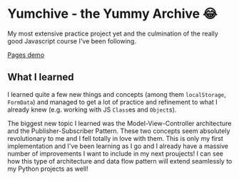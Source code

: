 # Yumchive - the Yummy Archive 😂

My most extensive practice project yet and the culmination of the really good Javascript course I've been following.

[Pages demo](https://mgrzb451.github.io/webdevpractice-yumchive/)

## What I learned

I learned quite a few new things and concepts (among them `localStorage`, `FormData`) and managed to get a lot of practice and refinement to what I already knew (e.g. working with JS `Class`es and `Object`s).

The biggest new topic I learned was the Model-View-Controller architecture and the Publisher-Subscriber Pattern. These two concepts seem absolutely revolutionary to me and I fell totally in love with them.
This is only my first implementation and I've been learning as I go and I already have a massive number of improvements I want to include in my next proujects!
I can see how this type of architecture and data flow pattern will extend seamlessly to my Python projects as well!
